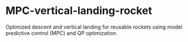 # MPC-vertical-landing-rocket
Optimized descent and vertical landing for reusable rockets using model predictive control (MPC) and QP optimization.
